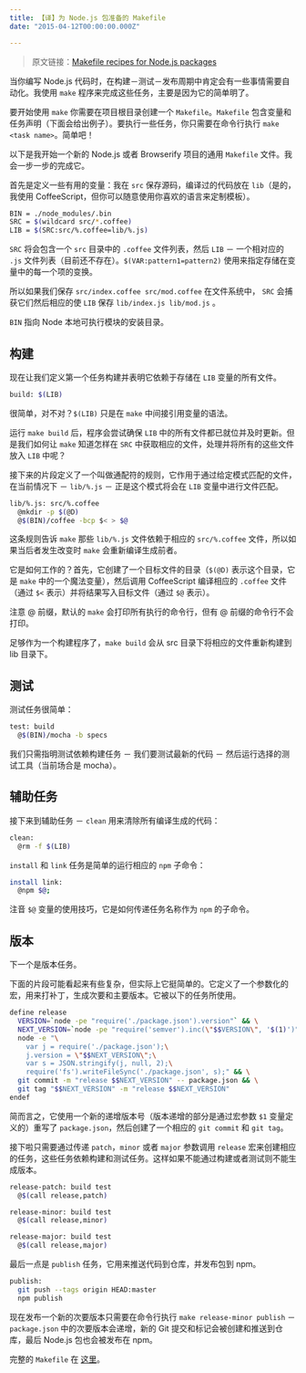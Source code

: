 ```yaml
---
title: 【译】为 Node.js 包准备的 Makefile
date: "2015-04-12T00:00:00.000Z"

---
```


> 原文链接：[Makefile recipes for Node.js packages](https://andreypopp.com/posts/2013-05-16-makefile-recipes-for-node-js.html)

当你编写 Node.js 代码时，在构建－测试－发布周期中肯定会有一些事情需要自动化。我使用 `make` 程序来完成这些任务，主要是因为它的简单明了。

要开始使用 `make` 你需要在项目根目录创建一个 `Makefile`。`Makefile` 包含变量和任务声明（下面会给出例子）。要执行一些任务，你只需要在命令行执行 `make <task name>`。简单吧！

以下是我开始一个新的 Node.js 或者 Browserify 项目的通用 `Makefile` 文件。我会一步一步的完成它。

首先是定义一些有用的变量：我在 `src` 保存源码，编译过的代码放在 `lib`（是的，我使用 CoffeeScript，但你可以随意使用你喜欢的语言来定制模板）。

```sh
BIN = ./node_modules/.bin
SRC = $(wildcard src/*.coffee)
LIB = $(SRC:src/%.coffee=lib/%.js)
```

`SRC` 将会包含一个 `src` 目录中的 `.coffee` 文件列表，然后 `LIB` － 一个相对应的 `.js` 文件列表（目前还不存在）。`$(VAR:pattern1=pattern2)` 使用来指定存储在变量中的每一个项的变换。

所以如果我们保存 `src/index.coffee src/mod.coffee` 在文件系统中， `SRC` 会捕获它们然后相应的使 `LIB` 保存 `lib/index.js lib/mod.js` 。

`BIN` 指向 Node 本地可执行模块的安装目录。

## 构建

现在让我们定义第一个任务构建并表明它依赖于存储在 `LIB` 变量的所有文件。

```bash
build: $(LIB)
```

很简单，对不对？`$(LIB)` 只是在 `make` 中间接引用变量的语法。

运行 `make build` 后，程序会尝试确保 `LIB` 中的所有文件都已就位并及时更新。但是我们如何让 `make` 知道怎样在 `SRC` 中获取相应的文件，处理并将所有的这些文件放入 `LIB` 中呢？

接下来的片段定义了一个叫做通配符的规则，它作用于通过给定模式匹配的文件，在当前情况下 － `lib/%.js` － 正是这个模式将会在 `LIB` 变量中进行文件匹配。

```bash
lib/%.js: src/%.coffee
  @mkdir -p $(@D)
  @$(BIN)/coffee -bcp $< > $@
```

这条规则告诉 `make` 那些 `lib/%.js` 文件依赖于相应的 `src/%.coffee` 文件，所以如果当后者发生改变时 `make` 会重新编译生成前者。

它是如何工作的？首先，它创建了一个目标文件的目录（`$(@D)` 表示这个目录，它是 `make` 中的一个魔法变量），然后调用 CoffeeScript 编译相应的 `.coffee` 文件（通过 `$<` 表示）并将结果写入目标文件（通过 `$@` 表示）。

注意 @ 前缀，默认的 `make` 会打印所有执行的命令行，但有 @ 前缀的命令行不会打印。

足够作为一个构建程序了，`make build` 会从 src 目录下将相应的文件重新构建到 lib 目录下。

## 测试

测试任务很简单：

```bash
test: build
  @$(BIN)/mocha -b specs
```

我们只需指明测试依赖构建任务 － 我们要测试最新的代码 － 然后运行选择的测试工具（当前场合是 mocha）。

## 辅助任务

接下来到辅助任务 － `clean` 用来清除所有编译生成的代码：

```bash
clean:
  @rm -f $(LIB)
```

`install` 和 `link` 任务是简单的运行相应的 `npm` 子命令：

```bash
install link:
  @npm $@;
```

注音 `$@` 变量的使用技巧，它是如何传递任务名称作为 `npm` 的子命令。

## 版本

下一个是版本任务。

下面的片段可能看起来有些复杂，但实际上它挺简单的。它定义了一个参数化的宏，用来打补丁，生成次要和主要版本。它被以下的任务所使用。

```bash
define release
  VERSION=`node -pe "require('./package.json').version"` && \
  NEXT_VERSION=`node -pe "require('semver').inc(\"$$VERSION\", '$(1)')"` && \
  node -e "\
    var j = require('./package.json');\
    j.version = \"$$NEXT_VERSION\";\
    var s = JSON.stringify(j, null, 2);\
    require('fs').writeFileSync('./package.json', s);" && \
  git commit -m "release $$NEXT_VERSION" -- package.json && \
  git tag "$$NEXT_VERSION" -m "release $$NEXT_VERSION"
endef
```

简而言之，它使用一个新的递增版本号（版本递增的部分是通过宏参数 `$1` 变量定义的）重写了 `package.json`，然后创建了一个相应的 `git commit` 和 `git tag`。

接下啦只需要通过传递 `patch`，`minor` 或者 `major` 参数调用 `release` 宏来创建相应的任务，这些任务依赖构建和测试任务。这样如果不能通过构建或者测试则不能生成版本。

```bash
release-patch: build test
  @$(call release,patch)

release-minor: build test
  @$(call release,minor)

release-major: build test
  @$(call release,major)
```

最后一点是 `publish` 任务，它用来推送代码到仓库，并发布包到 npm。

```bash
publish:
  git push --tags origin HEAD:master
  npm publish
```

现在发布一个新的次要版本只需要在命令行执行 `make release-minor publish` － `package.json` 中的次要版本会递增，新的 Git 提交和标记会被创建和推送到仓库，最后 Node.js 包也会被发布在 npm。

完整的 `Makefile` 在 [这里](https://gist.github.com/5588256)。

